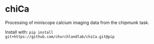 # chiCa
Processing of miniscope calcium imaging data from the chipmunk task.

Install with: `pip install git+https://github.com/churchlandlab/chiCa.git@pip`